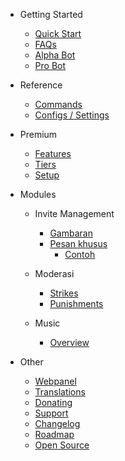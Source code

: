 - Getting Started

  - [Quick Start](/id-ID/getting-started/quick-start.md)
  - [FAQs](/id-ID/getting-started/faq.md)
  - [Alpha Bot](/id-ID/getting-started/alpha.md)
  - [Pro Bot](/id-ID/getting-started/pro.md)

- Reference

  - [Commands](/id-ID/reference/commands.md)
  - [Configs / Settings](/id-ID/reference/settings.md)

- Premium

  - [Features](/id-ID/premium/features.md)
  - [Tiers](/id-ID/premium/tiers.md)
  - [Setup](/id-ID/premium/setup.md)

- Modules

  - Invite Management

    - [Gambaran](/id-ID/modules/invites/overview.md)
    - [Pesan khusus](/id-ID/modules/invites/custom-messages.md)
      - [Contoh](/id-ID/modules/invites/examples.md)

  - Moderasi

    - [Strikes](/id-ID/modules/moderation/strikes.md)
    - [Punishments](/id-ID/modules/moderation/punishments.md)

  - Music

    - [Overview](/id-ID/modules/music/overview.md)

- Other

  - [Webpanel](/id-ID/other/webpanel.md)
  - [Translations](/id-ID/other/translations.md)
  - [Donating](/id-ID/other/donating.md)
  - [Support](/id-ID/other/support.md)
  - [Changelog](/id-ID/other/changelog.md)
  - [Roadmap](/id-ID/other/roadmap.md)
  - [Open Source](/id-ID/other/open-source.md)
